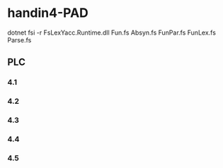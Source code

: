 # handin4-PAD

dotnet fsi -r FsLexYacc.Runtime.dll Fun.fs Absyn.fs FunPar.fs FunLex.fs Parse.fs

## PLC

### 4.1

### 4.2

### 4.3

### 4.4

### 4.5
